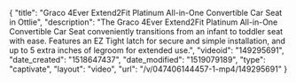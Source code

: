{
    "title": "Graco 4Ever Extend2Fit Platinum All-in-One Convertible Car Seat in Ottlie",
    "description": "The Graco 4Ever Extend2Fit Platinum All-in-One Convertible Car Seat conveniently transitions from an infant to toddler seat with ease. Features an EZ Tight latch for secure and simple installation, and up to 5 extra inches of legroom for extended use.",
    "videoid": "149295691",
    "date_created": "1518647437",
    "date_modified": "1519079189",
    "type": "captivate",
    "layout": "video",
    "url": "\/v\/047406144457-1-mp4\/149295691"
}